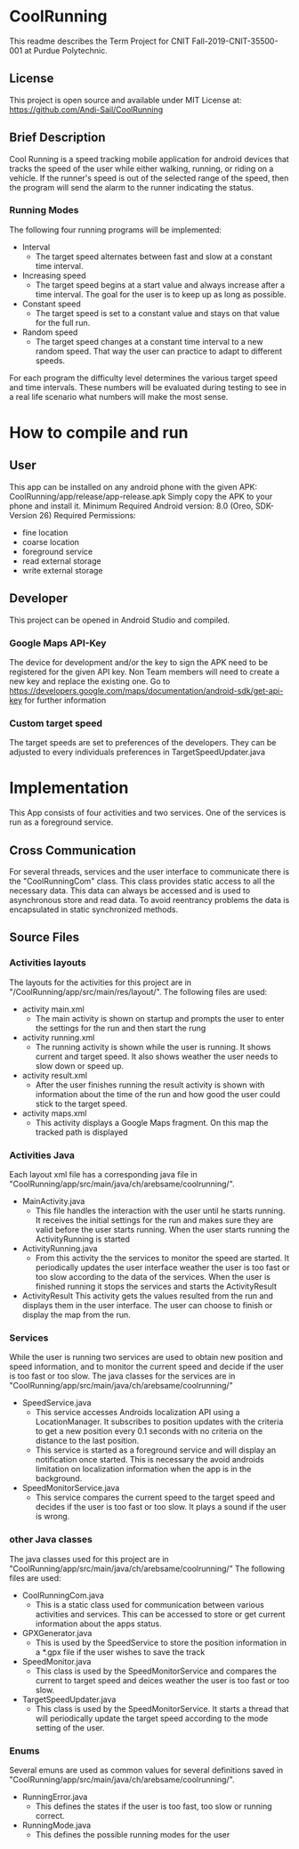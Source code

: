 # CoolRunning
This readme describes the Term Project for CNIT Fall-2019-CNIT-35500-001 at Purdue Polytechnic.

## License
This project is open source and available under MIT License at: https://github.com/Andi-Sail/CoolRunning

## Brief Description
Cool Running is a speed tracking mobile application for android devices that tracks the speed of the user while either walking, running, or riding on a vehicle. If the runner's speed is out of the selected range of the speed, then the program will send the alarm to the runner indicating the status.

### Running Modes
The following four running programs will be implemented:
* Interval
  * The target speed alternates between fast and slow at a constant time interval.
* Increasing speed
  * The target speed begins at a start value and always increase after a time interval. The goal for the user is to keep up as long as possible.
* Constant speed
  * The target speed is set to a constant value and stays on that value for the full run.
* Random speed
  * The target speed changes at a constant time interval to a new random speed. That way the user can practice to adapt to different speeds.

For each program the difficulty level determines the various target speed and time intervals. These numbers will be evaluated during testing to see in a real life scenario what numbers will make the most sense.

# How to compile and run
## User
This app can be installed on any android phone with the given APK: CoolRunning/app/release/app-release.apk
Simply copy the APK to your phone and install it.
Minimum Required Android version: 8.0 (Oreo, SDK-Version 26)
Required Permissions:
* fine location
* coarse location
* foreground service
* read external storage
* write external storage

## Developer
This project can be opened in Android Studio and compiled.

### Google Maps API-Key
The device for development and/or the key to sign  the APK need to be registered for the given API key. Non Team members will need to create a new key and replace the existing one.
Go to https://developers.google.com/maps/documentation/android-sdk/get-api-key for further information

### Custom target speed
The target speeds are set to preferences of the developers. They can be adjusted to every individuals preferences in TargetSpeedUpdater.java

# Implementation
This App consists of four activities and two services. One of the services is run as a foreground service.

## Cross Communication
For several threads, services and the user interface to communicate there is the "CoolRunningCom" class. This class provides static access to all the necessary data. This data can always be accessed and is used to asynchronous store and read data. To avoid reentrancy problems the data is encapsulated in static synchronized methods.

## Source Files
### Activities layouts
The layouts for the activities for this project are in "/CoolRunning/app/src/main/res/layout/". 
The following files are used:
* activity main.xml
  * The main activity is shown on startup and prompts the user to enter the settings for the run and then start the rung
* activity running.xml
  * The running activity is shown while the user is running. It shows current and target speed. It also shows weather the user needs to slow down or speed up.
* activity result.xml
  * After the user finishes running the result activity is shown with information about the time of the run and how good the user could stick to the target speed.
* activity maps.xml
  * This activity displays a Google Maps fragment. On this map the tracked path is displayed

### Activities Java
Each layout xml file has a corresponding java file in "CoolRunning/app/src/main/java/ch/arebsame/coolrunning/".
* MainActivity.java
  * This file handles the interaction with the user until he starts running. It receives the initial settings for the run and makes sure they are valid before the user starts running. When the user starts running the ActivityRunning is started
* ActivityRunning.java
  * From this activity the the services to monitor the speed are started. It periodically updates the user interface weather the user is too fast or too slow according to the data of the services. When the user is finished running it stops the services and starts the ActivityResult
* ActivityResult
  This activity gets the values resulted from the run and displays them in the user interface. The user can choose to finish or display the map from the run.

### Services
While the user is running two services are used to obtain new position and speed information, and to monitor the current speed and decide if the user is too fast or too slow. The java classes for the services are in "CoolRunning/app/src/main/java/ch/arebsame/coolrunning/"
* SpeedService.java
  *  This service accesses Androids localization API using a LocationManager. It subscribes to position updates with the criteria to get a new position every 0.1 seconds with no criteria on the distance to the last position.
  * This service is started as a foreground service and will display an notification once started. This is necessary the avoid androids limitation on localization information when the app is in the background.
* SpeedMonitorService.java
  * This service compares the current speed to the target speed and decides if the user is too fast or too slow. It plays a sound if the user is wrong.

### other Java classes
The java classes used for this project are in "CoolRunning/app/src/main/java/ch/arebsame/coolrunning/"
The following files are used:
* CoolRunningCom.java
  * This is a static class used for communication between various activities and services. This can be accessed to store or get current information about the apps status.
* GPXGenerator.java
  * This is used by the SpeedService to store the position information in a *.gpx file if the user wishes to save the track
* SpeedMonitor.java
  * This class is used by the SpeedMonitorService and compares the current to target speed and deices weather the user is too fast or too slow.
* TargetSpeedUpdater.java
  * This class is used by the SpeedMonitorService. It starts a thread that will periodically update the target speed according to the mode setting of the user.

### Enums
Several emuns are used as common values for several definitions saved in "CoolRunning/app/src/main/java/ch/arebsame/coolrunning/".
* RunningError.java
  * This defines the states if the user is too fast, too slow or running correct.
* RunningMode.java
  * This defines the possible running modes for the user